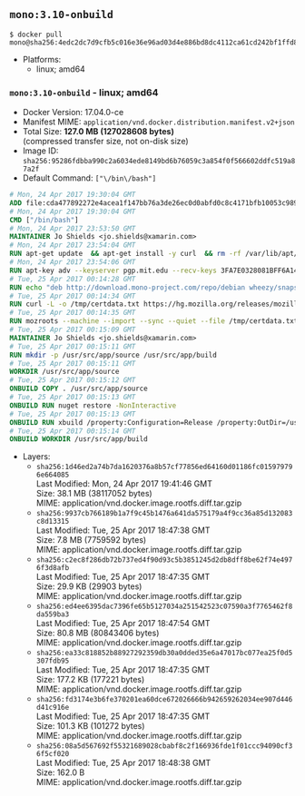 ## `mono:3.10-onbuild`

```console
$ docker pull mono@sha256:4edc2dc7d9cfb5c016e36e96ad03d4e886bd8dc4112ca61cd242bf1ffd8cc918
```

-	Platforms:
	-	linux; amd64

### `mono:3.10-onbuild` - linux; amd64

-	Docker Version: 17.04.0-ce
-	Manifest MIME: `application/vnd.docker.distribution.manifest.v2+json`
-	Total Size: **127.0 MB (127028608 bytes)**  
	(compressed transfer size, not on-disk size)
-	Image ID: `sha256:95286fdbba990c2a6034ede8149bd6b76059c3a854f0f566602ddfc519a87a2f`
-	Default Command: `["\/bin\/bash"]`

```dockerfile
# Mon, 24 Apr 2017 19:30:04 GMT
ADD file:cda477892272e4acea1f147bb76a3de26ec0d0abfd0c8c4171bfb10053c98985 in / 
# Mon, 24 Apr 2017 19:30:04 GMT
CMD ["/bin/bash"]
# Mon, 24 Apr 2017 23:53:50 GMT
MAINTAINER Jo Shields <jo.shields@xamarin.com>
# Mon, 24 Apr 2017 23:54:04 GMT
RUN apt-get update 	&& apt-get install -y curl 	&& rm -rf /var/lib/apt/lists/*
# Mon, 24 Apr 2017 23:54:06 GMT
RUN apt-key adv --keyserver pgp.mit.edu --recv-keys 3FA7E0328081BFF6A14DA29AA6A19B38D3D831EF
# Tue, 25 Apr 2017 00:14:28 GMT
RUN echo "deb http://download.mono-project.com/repo/debian wheezy/snapshots/3.10.0 main" > /etc/apt/sources.list.d/mono-xamarin.list         && echo "deb http://download.mono-project.com/repo/debian 310-security main" >> /etc/apt/sources.list.d/mono-xamarin.list 	&& apt-get update 	&& apt-get install -y mono-devel fsharp mono-vbnc nuget 	&& rm -rf /var/lib/apt/lists/*
# Tue, 25 Apr 2017 00:14:34 GMT
RUN curl -L -o /tmp/certdata.txt https://hg.mozilla.org/releases/mozilla-release/raw-file/5d447d9abfdf/security/nss/lib/ckfw/builtins/certdata.txt
# Tue, 25 Apr 2017 00:14:35 GMT
RUN mozroots --machine --import --sync --quiet --file /tmp/certdata.txt
# Tue, 25 Apr 2017 00:15:09 GMT
MAINTAINER Jo Shields <jo.shields@xamarin.com>
# Tue, 25 Apr 2017 00:15:11 GMT
RUN mkdir -p /usr/src/app/source /usr/src/app/build
# Tue, 25 Apr 2017 00:15:11 GMT
WORKDIR /usr/src/app/source
# Tue, 25 Apr 2017 00:15:12 GMT
ONBUILD COPY . /usr/src/app/source
# Tue, 25 Apr 2017 00:15:13 GMT
ONBUILD RUN nuget restore -NonInteractive
# Tue, 25 Apr 2017 00:15:13 GMT
ONBUILD RUN xbuild /property:Configuration=Release /property:OutDir=/usr/src/app/build/
# Tue, 25 Apr 2017 00:15:14 GMT
ONBUILD WORKDIR /usr/src/app/build
```

-	Layers:
	-	`sha256:1d46ed2a74b7da1620376a8b57cf77856ed64160d01186fc015979796e664085`  
		Last Modified: Mon, 24 Apr 2017 19:41:46 GMT  
		Size: 38.1 MB (38117052 bytes)  
		MIME: application/vnd.docker.image.rootfs.diff.tar.gzip
	-	`sha256:9937cb766189b1a7f9c45b1476a641da575179a4f9cc36a85d132083c8d13315`  
		Last Modified: Tue, 25 Apr 2017 18:47:38 GMT  
		Size: 7.8 MB (7759592 bytes)  
		MIME: application/vnd.docker.image.rootfs.diff.tar.gzip
	-	`sha256:c2ec8f286db72b737ed4f90d93c5b3851245d2db8dff8be62f74e4976f3d8afb`  
		Last Modified: Tue, 25 Apr 2017 18:47:35 GMT  
		Size: 29.9 KB (29903 bytes)  
		MIME: application/vnd.docker.image.rootfs.diff.tar.gzip
	-	`sha256:ed4ee6395dac7396fe65b5127034a251542523c07590a3f7765462f8da559ba3`  
		Last Modified: Tue, 25 Apr 2017 18:47:54 GMT  
		Size: 80.8 MB (80843406 bytes)  
		MIME: application/vnd.docker.image.rootfs.diff.tar.gzip
	-	`sha256:ea33c818852b88927292359db30a0dded35e6a47017bc077ea25f0d5307fdb95`  
		Last Modified: Tue, 25 Apr 2017 18:47:35 GMT  
		Size: 177.2 KB (177221 bytes)  
		MIME: application/vnd.docker.image.rootfs.diff.tar.gzip
	-	`sha256:fd3174e3b6fe370201ea60dce672026666b942659262034ee907d446d41c916e`  
		Last Modified: Tue, 25 Apr 2017 18:47:35 GMT  
		Size: 101.3 KB (101272 bytes)  
		MIME: application/vnd.docker.image.rootfs.diff.tar.gzip
	-	`sha256:08a5d567692f55321689028cbabf8c2f166936fde1f01ccc94090cf36f5cf020`  
		Last Modified: Tue, 25 Apr 2017 18:48:38 GMT  
		Size: 162.0 B  
		MIME: application/vnd.docker.image.rootfs.diff.tar.gzip
